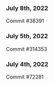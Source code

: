 ### July 8th, 2022

Commit #38391

### July 5th, 2022

Commit #314353


### July 4th, 2022

Commit #72281

